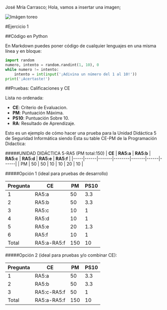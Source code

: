 José Mría Carrasco;
Hola, vamos a insertar una imagen; 

![Imágen toreo](http://3.bp.blogspot.com/-HvJgDaYLwUU/UdVlGFCAUnI/AAAAAAAAAbg/3Ynpbykfd4Q/s500/1372867763_extras_portadilla_0.jpg)


#Ejercicio 1

##Código en Python

En Markdown puedes poner código de cualquier lenguajes en una misma línea y en bloque:

```python
import random
numero, intento = random.randint(1, 10), 0
while numero != intento:
    intento = int(input('¡Adivina un número del 1 al 10!'))
print('¡Acertaste!')
```
##Pruebas: Calificaciones y CE


Lista no ordenada:

* **CE**: Criterio de Evaluacion.
* **PM**: Puntuación Máxima.
* **PS10**: Puntuación Sobre 10.
* **RA**: Resultado de Aprendizaje.

Esto es un ejemplo de cómo hacer una prueba para la Unidad Didáctica 5 de Seguridad Informática siendo Ésta su table CE-PM de la Programación Didactica:

#####UNIDAD DIDÁCTICA 5-RA5 (PM total:150)
| **CE** | **RA5:a** | **RA5:b** | **RA5:c** | **RA5:d** | **RA5:e** | **RA5:f** |
|-----|------|-------|--------|-------|------|------|
| PM  |  50  |  50   |   10   |  10   |  20  |  10  | 

#####Opción 1 (ideal para pruebas de desarrollo)


| Pregunta | CE | PM |  PS10 |
|--------|-----------|------|------|
| 1  | RA5:a   |  50   |  3.3 |
| 2 | RA5:b |  50  | 3.3 |
| 3 | RA5:c |  10  | 1 |
| 4 | RA5:d |  10   | 1 |
| 5 | RA5:e |  20  | 1.3 |
| 6 | RA5:f |  10  | 1 |
| Total | RA5:a-RA5:f | 150| 10 |

#####Opción 2 (ideal para pruebas y/o combinar CE):


| Pregunta | CE | PM |  PS10 |
|--------|-------|------|-----|
| 1  | RA5:a   |  50   |  3.3 |
| 2 | RA5:b |  50  | 3.3 |
| 3 | RA5:c-RA5:f |  50  | 1 |
| Total | RA5:a-RA5:f | 150| 10 |


